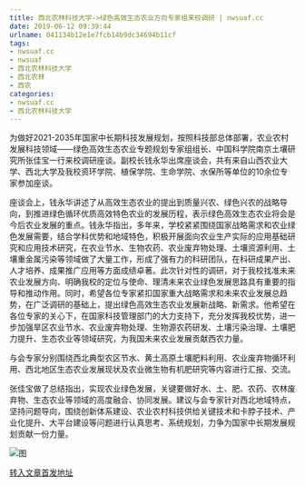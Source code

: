 ```yaml
---
title: 西北农林科技大学->绿色高效生态农业方向专家组来校调研 | nwsuaf.cc
date: 2019-06-12 09:39:44
urlname: 041134b12e1e7fcb14b9dc34694b11cf
tags: 
- nwsuaf.cc
- nwsuaf
- 西北农林科技大学
- 西北农林
- 西农
categories:
- nwsuaf.cc
- 西北农林科技大学
---
```



为做好2021-2035年国家中长期科技发展规划，按照科技部总体部署，农业农村发展科技领域——绿色高效生态农业专题规划专家组组长、中国科学院南京土壤研究所张佳宝一行来校调研座谈。副校长钱永华出席座谈会，共有来自山西农业大学、西北大学及我校资环学院、植保学院、生命学院、水保所等单位的10余位专家参加座谈。

座谈会上，钱永华讲述了从高效生态农业的提出到质量兴农、绿色兴农的战略导向，到推进绿色循环优质高效特色农业的发展历程，表示绿色高效生态农业将会是今后农业发展的重点。钱永华指出，多年来，学校紧紧围绕国家战略需求和农业绿色发展需要，结合学科优势和地域特色，积极开展面向农业生产实际的应用基础研究和应用技术研究，在农业节水、生物农药、农业废弃物处理、土壤资源利用、土壤重金属污染等领域做了大量工作，形成了强有力的科研团队，在科研成果产出、人才培养、成果推广应用等方面成绩卓著。此次针对性的调研，对于我校找准未来农业发展方向、明确我校的定位与使命、理清未来农业绿色发展思路具有重要的指导和推动作用。同时，希望各位专家紧扣国家重大战略需求和未来农业发展总趋势，在广泛调研的基础上，提出绿色高效生态农业发展新战略、新需求。他希望在各位专家的关心下，在国家科技管理部门的大力支持下，充分发挥我校优势，进一步加强旱区农业节水、农业废弃物处理、生物源农药研发、土壤污染治理、土壤肥力提升、生态农业等领域研究，为我国未来农业发展贡献西农力量。

与会专家分别围绕西北典型农区节水、黄土高原土壤肥料利用、农业废弃物循环利用、西北地区生态农业发展现状及农业微生物有机肥研究等内容进行汇报、交流。

张佳宝做了总结指出，实现农业绿色发展，关键要做好水、土、肥、农药、农林废弃物、生态农业等领域的高度融合、协同发展。建议与会专家针对西北地域特点，坚持问题导向，围绕创新体系建设、农业农村科技供给关键技术和卡脖子技术、产业化提升、大平台建设等问题进行认真思考、系统规划，力争为国家中长期发展规划贡献一份力量。



![图](https://news.nwsuaf.edu.cn/images/content/2019-06/20190612081314854180.jpg)

[转入文章首发地址](https://news.nwsuaf.edu.cn/xnxw/90188.htm)